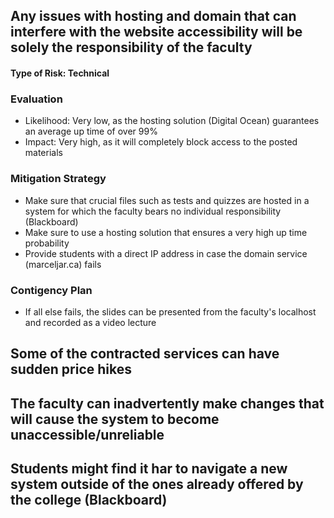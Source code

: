 ## Any issues with hosting and domain that can interfere with the website accessibility will be solely the responsibility of the faculty

#### Type of Risk: Technical

### Evaluation 
- Likelihood: Very low, as the hosting solution (Digital Ocean) guarantees an average up time of over 99%
- Impact: Very high, as it will completely block access to the posted materials
    
### Mitigation Strategy
- Make sure that crucial files such as tests and quizzes are hosted in a system for which the faculty bears no individual responsibility (Blackboard)
- Make sure to use a hosting solution that ensures a very high up time probability
- Provide students with a direct IP address in case the domain service (marceljar.ca) fails
  
### Contigency Plan
- If all else fails, the slides can be presented from the faculty's localhost and recorded as a video lecture
    
## Some of the contracted services can have sudden price hikes
## The faculty can inadvertently make changes that will cause the system to become unaccessible/unreliable
## Students might find it har to navigate a new system outside of the ones already offered by the college (Blackboard)
